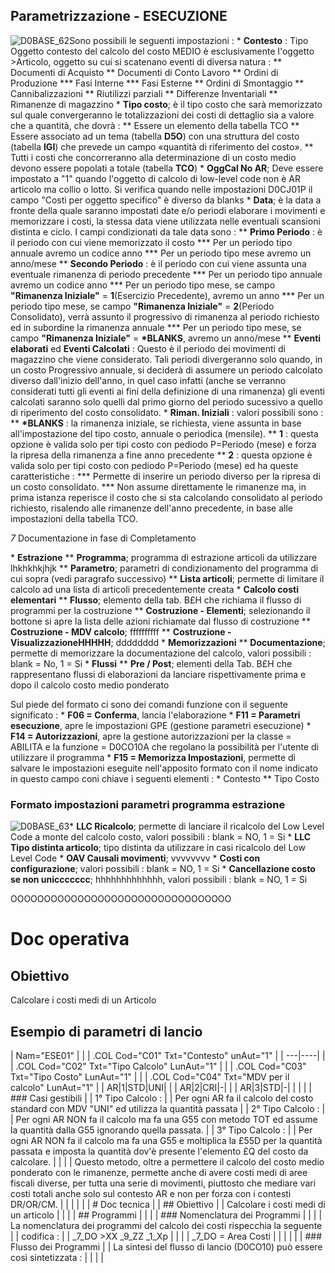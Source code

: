 ## Parametrizzazione - ESECUZIONE
![D0BASE_62](http://localhost:3000/immagini/MBDOC_OGG-P_D0CO10A/D0BASE_62.png)Sono possibili le seguenti impostazioni : 
 \* **Contesto** :   Tipo Oggetto contesto del calcolo del costo MEDIO è esclusivamente l'oggetto >Articolo, oggetto su cui si scatenano eventi di diversa natura : 
\*\* Documenti di Acquisto
\*\* Documenti di Conto Lavoro
\*\* Ordini di Produzione
\*\*\* Fasi Interne
\*\*\* Fasi Esterne
\*\* Ordini di Smontaggio
\*\* Cannibalizzazioni
\*\* Riutilizzi parziali
\*\* Differenze Inventariali
\*\* Rimanenze di magazzino
 \* **Tipo costo**; è il tipo costo che sarà memorizzato sul quale convergeranno le totalizzazioni dei costi di dettaglio sia a valore che a quantità, che dovrà : 
\*\* Essere un elemento della tabella TCO
\*\* Essere associato ad un tema (tabella **D5O**) con una struttura del costo (tabella **IGI**) che prevede un campo «quantità di riferimento del costo».
\*\* Tutti i costi che concorreranno alla determinazione di un costo medio devono essere popolati a totale (tabella **TCO**)
 \* **OggCal No AR**;
Deve essere impostato a "1" quando l'oggetto di calcolo di low-level code non è AR articolo ma collio o lotto.
Si verifica quando nelle impostazioni D0CJ01P il campo "Costi per oggetto specifico" è diverso da blanks
 \* **Data**; è la data a fronte della quale saranno impostati date e/o periodi elaborare i movimenti e memorizzare i costi, la stessa data viene utilizzata nelle eventuali scansioni distinta e ciclo. I campi condizionati da tale data sono : 
\*\* **Primo Periodo** :  è il periodo con cui viene memorizzato il costo
\*\*\* Per un periodo tipo annuale avremo un codice anno
\*\*\* Per un periodo tipo mese avremo un anno/mese
\*\* **Secondo Periodo** :  è il periodo con cui viene assunta una eventuale rimanenza di periodo precedente
\*\*\* Per un periodo tipo annuale avremo un codice anno
\*\*\* Per un periodo tipo mese, se campo **"Rimanenza Iniziale"** = **1**(Esercizio Precedente),  avremo un anno
\*\*\* Per un periodo tipo mese, se campo **"Rimanenza Iniziale"** = **2**(Periodo Consolidato),  verrà assunto il progressivo di rimanenza al periodo richiesto ed in subordine la rimanenza annuale
\*\*\* Per un periodo tipo mese, se campo **"Rimanenza Iniziale"** = **\*BLANKS**, avremo un anno/mese
\*\* **Eventi elaborati** ed **Eventi Calcolati** :  Questo è il periodo dei movimenti di magazzino che viene considerato. Tali periodi divergeranno solo quando, in un costo Progressivo annuale, si deciderà di assumere un periodo calcolato diverso dall'inizio dell'anno, in quel caso infatti (anche se verranno considerati tutti gli eventi ai fini della definizione di una rimanenza) gli eventi calcolati saranno solo quelli dal primo giorno del periodo sucessivo a quello di riperimento del costo consolidato.
\* **Riman. Iniziali** :  valori possibili sono : 
\*\* **\*BLANKS** :  la rimanenza iniziale, se richiesta, viene assunta in base all'impostazione del tipo costo, annuale o periodica (mensile).
\*\* **1** :  questa opzione è valida solo per tipi costo con pediodo P=Periodo (mese) e forza la ripresa della rimanenza a fine anno precedente
\*\* **2** :  questa opzione è valida solo per tipi costo con pediodo P=Periodo (mese) ed ha queste caratteristiche : 
\*\*\* Permette di inserire un periodo diverso per la ripresa di un costo consolidato.
\*\*\* Non assume direttamente le rimanenze ma, in prima istanza reperisce il costo che si sta calcolando consolidato al periodo richiesto,  risalendo alle rimanenze dell'anno precedente, in base alle impostazioni della tabella TCO.

_7_ Documentazione in fase di Completamento

\* **Estrazione**
\*\* __Programma__; programma di estrazione articoli da utilizzare lhkhkhkjhjk
\*\* __Parametro__; parametri di condizionamento del programma di cui sopra (vedi paragrafo successivo)
\*\* __Lista articoli__; permette di limitare il calcolo ad una lista di articoli precedentemente creata
\* **Calcolo costi elementari**
\*\* __Flusso__; elemento della tab. B£H che richiama il flusso di programmi per la costruzione
\*\* __Costruzione - Elementi__; selezionando il bottone si apre la lista delle azioni richiamate dal flusso di costruzione
\*\* __Costruzione - MDV calcolo__; ffffffffff
\*\* __Costruzione - VisualizzazioneHHHHH__; dddddddd
\* **Memorizzazioni**
\*\* __Documentazione__; permette di memorizzare la documentazione del calcolo, valori possibili :  blank = No, 1 = Si
\* **Flussi**
\*\* __Pre / Post__; elementi della Tab. B£H che rappresentano flussi di elaborazioni da lanciare rispettivamente prima e dopo il calcolo costo medio ponderato

Sul piede del formato ci sono dei comandi funzione con il seguente significato : 
\* **F06 = Conferma**, lancia l'elaborazione
\* **F11 = Parametri esecuzione**, apre le impostazioni GPE (gestione parametri esecuzione)
\* **F14 = Autorizzazioni**, apre la gestione autorizzazioni per la classe = ABILITA e la funzione = D0CO10A che regolano la possibilità per l'utente di utilizzare il programma
\* **F15 = Memorizza Impostazioni**, permette di salvare le impostazioni eseguite nell'apposito formato con il nome indicato in questo campo coni chiave i seguenti elementi : 
\* Contesto
\*\* Tipo Costo

### Formato impostazioni parametri programma estrazione
![D0BASE_63](http://localhost:3000/immagini/MBDOC_OGG-P_D0CO10A/D0BASE_63.png)\* **LLC Ricalcolo**; permette di lanciare il ricalcolo del Low Level Code a monte del calcolo costo, valori possibili  :  blank = NO, 1 = Si
\* **LLC Tipo distinta articolo**; tipo distinta da utilizzare in casi ricalcolo del Low Level Code
\* **OAV Causali movimenti**; vvvvvvvv
\* **Costi con configurazione**; valori possibili  :  blank = NO, 1 = Si
\* **Cancellazione costo se non uniccccccc**; hhhhhhhhhhhhh, valori possibili  :  blank = NO, 1 = Si


OOOOOOOOOOOOOOOOOOOOOOOOOOOOOOOOO

# Doc operativa
## Obiettivo
Calcolare i costi medi di un Articolo

## Esempio di parametri di lancio

|  Nam="ESE01" |
| 
| .COL Cod="C01" Txt="Contesto" unAut="1" |
| ---|----|
| 
| .COL Cod="C02" Txt="Tipo Calcolo" LunAut="1" |
| 
| .COL Cod="C03" Txt="Tipo Costo" LunAut="1" |
| 
| .COL Cod="C04" Txt="MDV per il calcolo" LunAut="1" |
| AR|1|STD|UNI| |
| AR|2|CRI|-| |
| AR|3|STD|-| |
|  |
| ### Casi gestibili |
| 1° Tipo Calcolo :  |
| Per ogni AR fa il calcolo del costo standard con MDV "UNI" ed utilizza la quantità passata |
| 2° Tipo Calcolo :  |
| Per ogni AR NON fa il calcolo ma fa una G55 con metodo TOT ed assume la quantità dalla G55 ignorando quella passata. |
| 3° Tipo Calcolo :  |
| Per ogni AR NON fa il calcolo ma fa una G55 e moltiplica la £55D per la quantità passata e imposta la quantità dov'è presente l'elemento £Q del costo da calcolare. |
|  |
| Questo metodo, oltre a permettere il calcolo del costo medio ponderato con le rimanenze, permette anche di avere costi medi di aree fiscali diverse, per tutta una serie di movimenti, piuttosto che mediare vari costi totali anche solo sul contesto AR e non per forza con i contesti DR/OR/CM. |
|  |
|  |
| # Doc tecnica |
| ## Obiettivo |
| Calcolare i costi medi di un articolo |
|  |
| ## Programmi |
|  |
| ### Nomenclatura dei Programmi |
|  |
|  La nomenclatura dei programmi del calcolo dei costi rispecchia la seguente |
|  codifica :  |
| _7_DO  >XX  _9_ZZ  _1_Xp |
|  |
| _7_DO = Area Costi |
|  |
|  |
| ### Flusso dei Programmi |
| La sintesi del flusso di lancio (D0CO10) può essere così sintetizzata :  |
|  |
| 